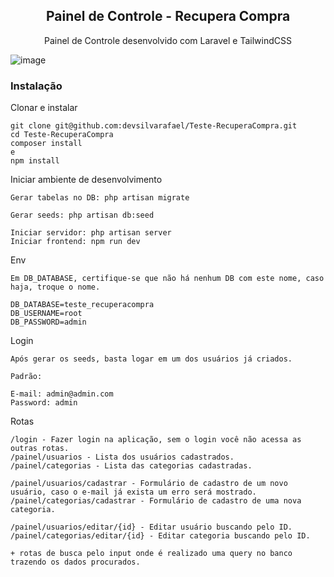 <div align="center">
    <h2>Painel de Controle - Recupera Compra</h2>
    <p align="center">
        <p>Painel de Controle desenvolvido com Laravel e TailwindCSS</p>
    </p>
</div>

![image](https://user-images.githubusercontent.com/81942196/228699786-c26a5e9b-30b4-4407-8058-0309fe9f96d1.png)


### Instalação
Clonar e instalar

    git clone git@github.com:devsilvarafael/Teste-RecuperaCompra.git
    cd Teste-RecuperaCompra
    composer install
    e
    npm install

Iniciar ambiente de desenvolvimento

    Gerar tabelas no DB: php artisan migrate
    
    Gerar seeds: php artisan db:seed
    
    Iniciar servidor: php artisan server
    Iniciar frontend: npm run dev

Env

    Em DB_DATABASE, certifique-se que não há nenhum DB com este nome, caso haja, troque o nome.
    
    DB_DATABASE=teste_recuperacompra
    DB_USERNAME=root
    DB_PASSWORD=admin
    
Login

    Após gerar os seeds, basta logar em um dos usuários já criados.
    
    Padrão:
    
    E-mail: admin@admin.com
    Password: admin
       
Rotas
    
    /login - Fazer login na aplicação, sem o login você não acessa as outras rotas.
    /painel/usuarios - Lista dos usuários cadastrados.
    /painel/categorias - Lista das categorias cadastradas.
    
    /painel/usuarios/cadastrar - Formulário de cadastro de um novo usuário, caso o e-mail já exista um erro será mostrado.
    /painel/categorias/cadastrar - Formulário de cadastro de uma nova categoria.
 
    /painel/usuarios/editar/{id} - Editar usuário buscando pelo ID.
    /painel/categorias/editar/{id} - Editar categoria buscando pelo ID.

    + rotas de busca pelo input onde é realizado uma query no banco trazendo os dados procurados.   
    
